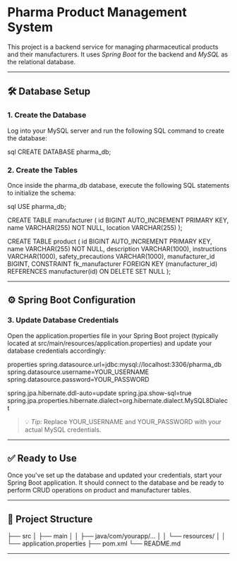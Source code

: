 # Pharma Product Management System

This project is a backend service for managing pharmaceutical products and their manufacturers. It uses *Spring Boot* for the backend and *MySQL* as the relational database.

---

## 🛠 Database Setup

### 1. Create the Database

Log into your MySQL server and run the following SQL command to create the database:

sql
CREATE DATABASE pharma_db;


### 2. Create the Tables

Once inside the pharma_db database, execute the following SQL statements to initialize the schema:

sql
USE pharma_db;

CREATE TABLE manufacturer (
    id BIGINT AUTO_INCREMENT PRIMARY KEY,
    name VARCHAR(255) NOT NULL,
    location VARCHAR(255)
);

CREATE TABLE product (
    id BIGINT AUTO_INCREMENT PRIMARY KEY,
    name VARCHAR(255) NOT NULL,
    description VARCHAR(1000),
    instructions VARCHAR(1000),
    safety_precautions VARCHAR(1000),
    manufacturer_id BIGINT,
    CONSTRAINT fk_manufacturer
        FOREIGN KEY (manufacturer_id)
        REFERENCES manufacturer(id)
        ON DELETE SET NULL
);


---

## ⚙ Spring Boot Configuration

### 3. Update Database Credentials

Open the application.properties file in your Spring Boot project (typically located at src/main/resources/application.properties) and update your database credentials accordingly:

properties
spring.datasource.url=jdbc:mysql://localhost:3306/pharma_db
spring.datasource.username=YOUR_USERNAME
spring.datasource.password=YOUR_PASSWORD

spring.jpa.hibernate.ddl-auto=update
spring.jpa.show-sql=true
spring.jpa.properties.hibernate.dialect=org.hibernate.dialect.MySQL8Dialect


> 💡 *Tip:* Replace YOUR_USERNAME and YOUR_PASSWORD with your actual MySQL credentials.

---

## ✅ Ready to Use

Once you've set up the database and updated your credentials, start your Spring Boot application. It should connect to the database and be ready to perform CRUD operations on product and manufacturer tables.

---

## 📁 Project Structure


├── src
│   ├── main
│   │   ├── java/com/yourapp/...
│   │   └── resources/
│   │       └── application.properties
├── pom.xml
└── README.md


---
